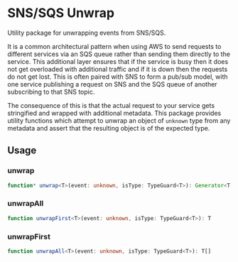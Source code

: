 # SNS/SQS Unwrap
Utility package for unwrapping events from SNS/SQS.

It is a common architectural pattern when using AWS to send requests to different services via an SQS queue rather than sending them directly to the service. This additional layer ensures that if the service is busy then it does not get overloaded with additional traffic and if it is down then the requests do not get lost. This is often paired with SNS to form a pub/sub model, with one service publishing a request on SNS and the SQS queue of another subscribing to that SNS topic.

The consequence of this is that the actual request to your service gets stringified and wrapped with additional metadata. This package provides utility functions which attempt to unwrap an object of `unknown` type from any metadata and assert that the resulting object is of the expected type.

## Usage
### unwrap
```typescript
function* unwrap<T>(event: unknown, isType: TypeGuard<T>): Generator<T, T, undefined>
```

### unwrapAll
```typescript
function unwrapFirst<T>(event: unknown, isType: TypeGuard<T>): T
```

### unwrapFirst
```typescript
function unwrapAll<T>(event: unknown, isType: TypeGuard<T>): T[]
```